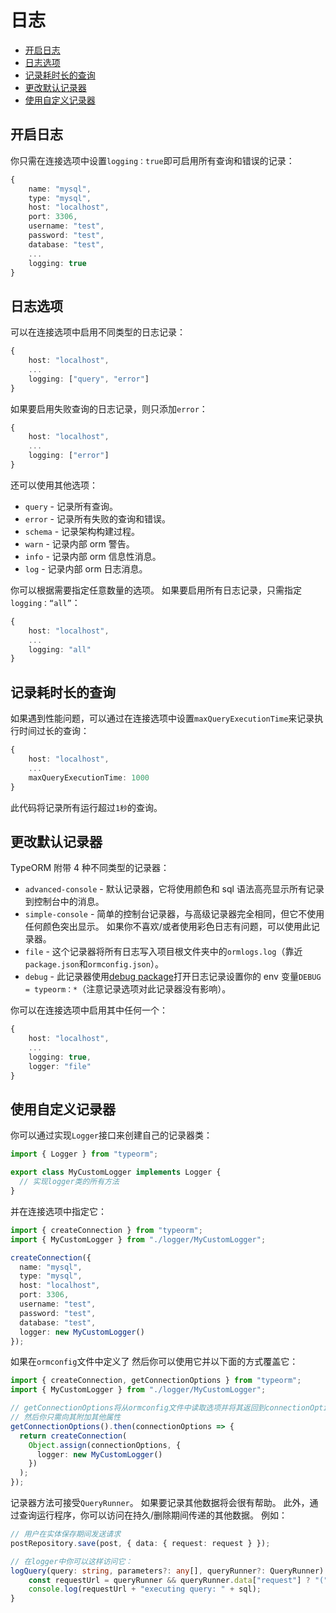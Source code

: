 # 日志

  * [开启日志](#开启日志)
  * [日志选项](#日志选项)
  * [记录耗时长的查询](#记录耗时长的查询)
  * [更改默认记录器](#更改默认记录器)
  * [使用自定义记录器](#使用自定义记录器)

## 开启日志

你只需在连接选项中设置`logging：true`即可启用所有查询和错误的记录：

```typescript
{
    name: "mysql",
    type: "mysql",
    host: "localhost",
    port: 3306,
    username: "test",
    password: "test",
    database: "test",
    ...
    logging: true
}
```

## 日志选项

可以在连接选项中启用不同类型的日志记录：

```typescript
{
    host: "localhost",
    ...
    logging: ["query", "error"]
}
```

如果要启用失败查询的日志记录，则只添加`error`：

```typescript
{
    host: "localhost",
    ...
    logging: ["error"]
}
```

还可以使用其他选项：

- `query` - 记录所有查询。
- `error` - 记录所有失败的查询和错误。
- `schema` - 记录架构构建过程。
- `warn` - 记录内部 orm 警告。
- `info` - 记录内部 orm 信息性消息。
- `log` - 记录内部 orm 日志消息。

你可以根据需要指定任意数量的选项。
如果要启用所有日志记录，只需指定`logging：“all”`：

```typescript
{
    host: "localhost",
    ...
    logging: "all"
}
```

## 记录耗时长的查询

如果遇到性能问题，可以通过在连接选项中设置`maxQueryExecutionTime`来记录执行时间过长的查询：

```typescript
{
    host: "localhost",
    ...
    maxQueryExecutionTime: 1000
}
```

此代码将记录所有运行超过`1秒`的查询。

## 更改默认记录器

TypeORM 附带 4 种不同类型的记录器：

- `advanced-console` - 默认记录器，它将使用颜色和 sql 语法高亮显示所有记录到控制台中的消息。
- `simple-console` - 简单的控制台记录器，与高级记录器完全相同，但它不使用任何颜色突出显示。
  如果你不喜欢/或者使用彩色日志有问题，可以使用此记录器。
- `file` - 这个记录器将所有日志写入项目根文件夹中的`ormlogs.log`（靠近`package.json`和`ormconfig.json`）。
- `debug` - 此记录器使用[debug package](https://github.com/visionmedia/debug)打开日志记录设置你的 env 变量`DEBUG = typeorm：*`（注意记录选项对此记录器没有影响）。

你可以在连接选项中启用其中任何一个：

```typescript
{
    host: "localhost",
    ...
    logging: true,
    logger: "file"
}
```

## 使用自定义记录器

你可以通过实现`Logger`接口来创建自己的记录器类：

```typescript
import { Logger } from "typeorm";

export class MyCustomLogger implements Logger {
  // 实现logger类的所有方法
}
```

并在连接选项中指定它：

```typescript
import { createConnection } from "typeorm";
import { MyCustomLogger } from "./logger/MyCustomLogger";

createConnection({
  name: "mysql",
  type: "mysql",
  host: "localhost",
  port: 3306,
  username: "test",
  password: "test",
  database: "test",
  logger: new MyCustomLogger()
});
```

如果在`ormconfig`文件中定义了
然后你可以使用它并以下面的方式覆盖它：

```typescript
import { createConnection, getConnectionOptions } from "typeorm";
import { MyCustomLogger } from "./logger/MyCustomLogger";

// getConnectionOptions将从ormconfig文件中读取选项并将其返回到connectionOptions对象中，
// 然后你只需向其附加其他属性
getConnectionOptions().then(connectionOptions => {
  return createConnection(
    Object.assign(connectionOptions, {
      logger: new MyCustomLogger()
    })
  );
});
```

记录器方法可接受`QueryRunner`。 如果要记录其他数据将会很有帮助。
此外，通过查询运行程序，你可以访问在持久/删除期间传递的其他数据。 例如：

```typescript
// 用户在实体保存期间发送请求
postRepository.save(post, { data: { request: request } });

// 在logger中你可以这样访问它：
logQuery(query: string, parameters?: any[], queryRunner?: QueryRunner) {
    const requestUrl = queryRunner && queryRunner.data["request"] ? "(" + queryRunner.data["request"].url + ") " : "";
    console.log(requestUrl + "executing query: " + sql);
}
```
